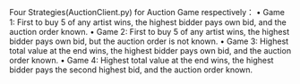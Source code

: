 Four Strategies(AuctionClient.py) for Auction Game respectively：
• Game 1: First to buy 5 of any artist wins, the highest bidder pays own bid, and the auction order known.
• Game 2: First to buy 5 of any artist wins, the highest bidder pays own bid, but the auction order is not
known.
• Game 3: Highest total value at the end wins, the highest bidder pays own bid, and the auction order
known.
• Game 4: Highest total value at the end wins, the highest bidder pays the second highest bid, and the
auction order known.